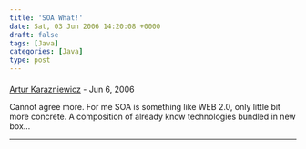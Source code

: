 ```yaml
---
title: 'SOA What!'
date: Sat, 03 Jun 2006 14:20:08 +0000
draft: false
tags: [Java]
categories: [Java]
type: post
---
```



#### 
[Artur Karazniewicz](http://www.jroller.com/pages/baa "") - <time datetime="2006-06-03 17:07:22">Jun 6, 2006</time>

Cannot agree more. For me SOA is something like WEB 2.0, only little bit more concrete. A composition of already know technologies bundled in new box...
<hr />
